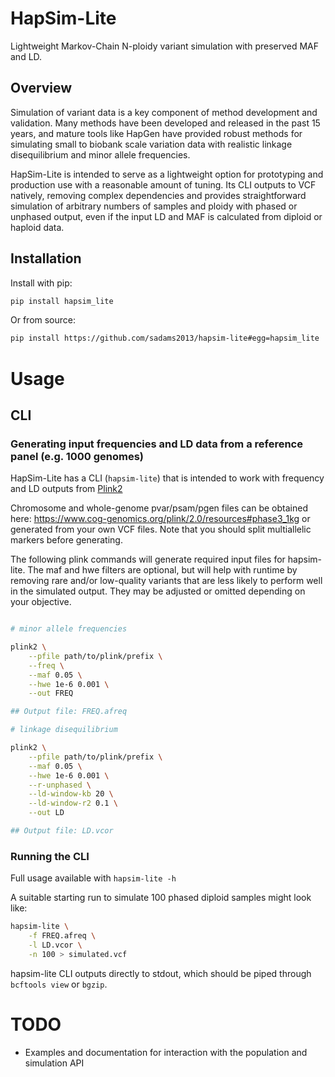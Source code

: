 # HapSim-Lite

Lightweight Markov-Chain N-ploidy variant simulation with preserved MAF and LD. 

## Overview

Simulation of variant data is a key component of method development and validation. 
Many methods have been developed and released in the past 15 years, and mature tools like HapGen have provided robust methods for simulating small to biobank scale variation data with realistic linkage disequilibrium and minor allele frequencies. 

HapSim-Lite is intended to serve as a lightweight option for prototyping and production use with a reasonable amount of tuning. 
Its CLI outputs to VCF natively, removing complex dependencies and provides straightforward simulation of arbitrary numbers of samples and ploidy with phased or unphased output, even if the input LD and MAF is calculated from diploid or haploid data. 

## Installation

Install with pip: 

```bash
pip install hapsim_lite
```

Or from source: 

```bash
pip install https://github.com/sadams2013/hapsim-lite#egg=hapsim_lite
```

# Usage

## CLI

### Generating input frequencies and LD data from a reference panel (e.g. 1000 genomes)

HapSim-Lite has a CLI (`hapsim-lite`) that is intended to work with frequency and LD outputs from [Plink2](https://www.cog-genomics.org/plink/2.0/) 

Chromosome and whole-genome pvar/psam/pgen files can be obtained here: https://www.cog-genomics.org/plink/2.0/resources#phase3_1kg or generated from your own VCF files. Note that you should split multiallelic markers before generating. 

The following plink commands will generate required input files for hapsim-lite. The maf and hwe filters are optional, but will help with runtime by removing rare and/or low-quality variants that are less likely to perform well in the simulated output. They may be adjusted or omitted depending on your objective.

```bash

# minor allele frequencies

plink2 \
    --pfile path/to/plink/prefix \
    --freq \
    --maf 0.05 \
    --hwe 1e-6 0.001 \
    --out FREQ

## Output file: FREQ.afreq

# linkage disequilibrium

plink2 \
    --pfile path/to/plink/prefix \
    --maf 0.05 \
    --hwe 1e-6 0.001 \
    --r-unphased \
    --ld-window-kb 20 \
    --ld-window-r2 0.1 \
    --out LD

## Output file: LD.vcor

```

### Running the CLI

Full usage available with `hapsim-lite -h`

A suitable starting run to simulate 100 phased diploid samples might look like: 

```bash
hapsim-lite \
    -f FREQ.afreq \
    -l LD.vcor \
    -n 100 > simulated.vcf
```

hapsim-lite CLI outputs directly to stdout, which should be piped through `bcftools view` or `bgzip`. 

# TODO

- Examples and documentation for interaction with the population and simulation API

